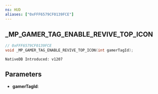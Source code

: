 ```yaml
---
ns: HUD
aliases: ["0xFFF6579CF0139FCE"]
---
```

## _MP_GAMER_TAG_ENABLE_REVIVE_TOP_ICON

```c
// 0xFFF6579CF0139FCE
void _MP_GAMER_TAG_ENABLE_REVIVE_TOP_ICON(int gamerTagId);
```

```
NativeDB Introduced: v1207
```

## Parameters
* **gamerTagId**:
